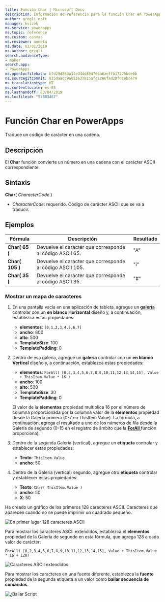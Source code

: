 ```yaml
---
title: Función Char | Microsoft Docs
description: Información de referencia para la función Char en PowerApps, incluidos ejemplos y sintaxis
author: gregli-msft
manager: kvivek
ms.service: powerapps
ms.topic: reference
ms.custom: canvas
ms.reviewer: anneta
ms.date: 03/01/2019
ms.author: gregli
search.audienceType:
- maker
search.app:
- PowerApps
ms.openlocfilehash: b7d29d883a14e34dd89d766a6aeffb17275bde6b
ms.sourcegitcommit: 825daacc9a812637815afc1ce6fad28f0cebd479
ms.translationtype: MT
ms.contentlocale: es-ES
ms.lasthandoff: 03/04/2019
ms.locfileid: "57803467"
---
```

# <a name="char-function-in-powerapps"></a>Función Char en PowerApps

Traduce un código de carácter en una cadena.

## <a name="description"></a>Descripción

El **Char** función convierte un número en una cadena con el carácter ASCII correspondiente.

## <a name="syntax"></a>Sintaxis

**Char**( *CharacterCode* )

- *CharacterCode*: requerido. Código de carácter ASCII que se va a traducir.

## <a name="examples"></a>Ejemplos

| Fórmula | Descripción | Resultado |
| --- | --- | --- |
| **Char( 65 )** |Devuelve el carácter que corresponde al código ASCII 65. |"A" |
| **Char( 105 )** |Devuelve el carácter que corresponde al código ASCII 105. |"i" |
| **Char( 35 )** |Devuelve el carácter que corresponde al código ASCII 35. |"#" |

### <a name="display-a-character-map"></a>Mostrar un mapa de caracteres

1. En una pantalla vacía en una aplicación de tableta, agregue un [ **galería** ](../controls/control-gallery.md) controlar con un **en blanco Horizontal** diseño y, a continuación, establezca estas propiedades:

    - **elementos**: `[0,1,2,3,4,5,6,7]`
    - **ancho**: 800
    - **alto**: 500
    - **TemplateSize**: 100
    - **TemplatePadding**: 0

1. Dentro de esa galería, agregue un **galería** controlar con un **en blanco Vertical** diseño y, a continuación, establezca estas propiedades:

    - **elementos**: `ForAll( [0,2,3,4,5,6,7,8,9,10,11,12,13,14,15], Value + ThisItem.Value * 16 )`
    - **ancho**: 100
    - **alto**: 500
    - **TemplateSize**: 30
    - **TemplatePadding**: 0

    El valor de la **elementos** propiedad multiplica 16 por el número de columna proporcionada por la columna valor de la **elementos** propiedad desde la Galería primera (0-7 en ThisItem.Value). La fórmula, a continuación, agrega el resultado a uno de los números de fila desde la Galería de segundo (0-15 en el registro de ámbito que la [ **ForAll** ](function-forall.md) función proporciona).

1. Dentro de la segunda Galería (vertical), agregue un **etiqueta** controlar y establecer estas propiedades:

    - **Texto**: `ThisItem.Value`
    - **ancho**: 50

1. Dentro de la Galería (vertical) segundo, agregue otro **etiqueta** controlar y establecer estas propiedades:

    - **Texto**: `Char( ThisItem.Value )`
    - **ancho**: 50
    - **X**: 50

Ha creado un gráfico de los primeros 128 caracteres ASCII. Caracteres que aparecen cuando no se puede imprimir un cuadrado pequeño.

![En primer lugar 128 caracteres ASCII](media/function-char/chart-lower.png)

Para mostrar los caracteres ASCII extendidos, establezca el **elementos** propiedad de la Galería de segundo en esta fórmula, que agrega 128 a cada valor de carácter:

`ForAll( [0,2,3,4,5,6,7,8,9,10,11,12,13,14,15], Value + ThisItem.Value * 16 + 128)`

![Caracteres ASCII extendidos](media/function-char/chart-higher.png)

Para mostrar los caracteres en una fuente diferente, establezca la **fuente** propiedad de la segunda etiqueta a un valor como **bailar secuencia de comandos**.

![¿Bailar Script](media/function-char/chart-higher-dancing-script.png)